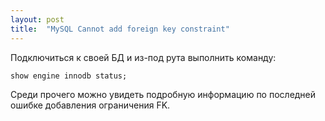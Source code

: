 ```yaml
---
layout: post
title:  "MySQL Cannot add foreign key constraint"
---
```


Подключиться к своей БД и из-под рута выполнить команду:
```sql
show engine innodb status;
```

Среди прочего можно увидеть подробную информацию по последней ошибке добавления ограничения FK.
